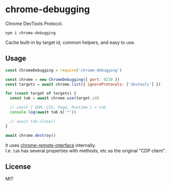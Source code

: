 # chrome-debugging

Chrome DevTools Protocol.

```
npm i chrome-debugging
```

Cache built-in by target id, common helpers, and easy to use.

## Usage
```javascript
const ChromeDebugging = require('chrome-debugging')

const chrome = new ChromeDebugging({ port: 9230 })
const targets = await chrome.list({ ignoreProtocols: ['devtools'] })

for (const target of targets) {
  const tab = await chrome.use(target.id)

  // const { DOM, CSS, Page, Runtime } = tab
  console.log(await tab.$('*'))

  // await tab.close()
}

await chrome.destroy()
```

It uses [chrome-remote-interface](https://github.com/cyrus-and/chrome-remote-interface) internally.\
I.e. `tab` has several properties with methods, etc as the original "CDP client".

## License
MIT
